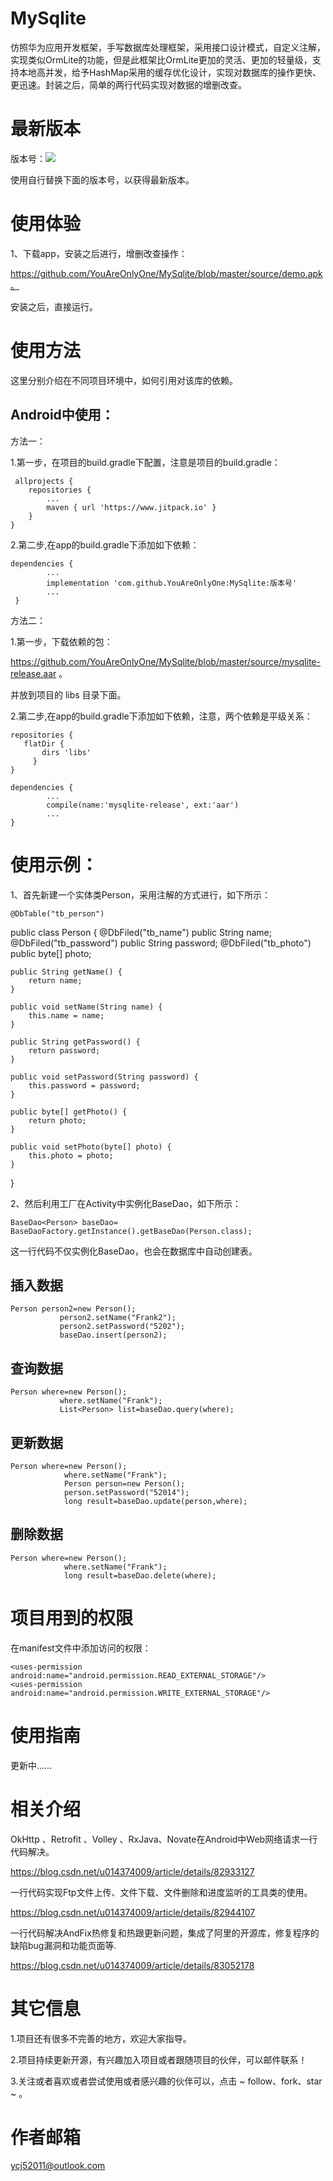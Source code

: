 # MySqlite
仿照华为应用开发框架，手写数据库处理框架，采用接口设计模式，自定义注解，实现类似OrmLite的功能，但是此框架比OrmLite更加的灵活、更加的轻量级，支持本地高并发，给予HashMap采用的缓存优化设计，实现对数据库的操作更快、更迅速。封装之后，简单的两行代码实现对数据的增删改查。


# 最新版本

版本号：[![](https://www.jitpack.io/v/YouAreOnlyOne/MySqlite.svg)](https://www.jitpack.io/#YouAreOnlyOne/MySqlite)

使用自行替换下面的版本号，以获得最新版本。

# 使用体验

1、下载app，安装之后进行，增删改查操作：

https://github.com/YouAreOnlyOne/MySqlite/blob/master/source/demo.apk。
    
安装之后，直接运行。
    

# 使用方法

这里分别介绍在不同项目环境中，如何引用对该库的依赖。

## Android中使用：

方法一：

1.第一步，在项目的build.gradle下配置，注意是项目的build.gradle：

     allprojects {
		repositories {
			...
			maven { url 'https://www.jitpack.io' }
		}
	}
    
    
2.第二步,在app的build.gradle下添加如下依赖：

    dependencies {
            ...
            implementation 'com.github.YouAreOnlyOne:MySqlite:版本号'
            ...
     }
    
    
方法二：
    
 1.第一步，下载依赖的包：
 
https://github.com/YouAreOnlyOne/MySqlite/blob/master/source/mysqlite-release.aar 。

并放到项目的 libs 目录下面。
    
 2.第二步,在app的build.gradle下添加如下依赖，注意，两个依赖是平级关系：
    
    repositories {
       flatDir {
           dirs 'libs'
         }
    }
    
    dependencies {
            ...
            compile(name:'mysqlite-release', ext:'aar')
            ...
    }
 

	
# 使用示例：

1、首先新建一个实体类Person，采用注解的方式进行，如下所示：
	
	@DbTable("tb_person")
public class Person {
    @DbFiled("tb_name")
    public String name;
    @DbFiled("tb_password")
    public String password;
    @DbFiled("tb_photo")
    public byte[] photo;

    public String getName() {
        return name;
    }

    public void setName(String name) {
        this.name = name;
    }

    public String getPassword() {
        return password;
    }

    public void setPassword(String password) {
        this.password = password;
    }

    public byte[] getPhoto() {
        return photo;
    }

    public void setPhoto(byte[] photo) {
        this.photo = photo;
    }
}

2、然后利用工厂在Activity中实例化BaseDao，如下所示：

	BaseDao<Person> baseDao= BaseDaoFactory.getInstance().getBaseDao(Person.class);
	
这一行代码不仅实例化BaseDao，也会在数据库中自动创建表。

## 插入数据

	Person person2=new Person();
               person2.setName("Frank2");
               person2.setPassword("5202");
               baseDao.insert(person2);
	       
## 查询数据

	Person where=new Person();
               where.setName("Frank");
               List<Person> list=baseDao.query(where);

## 更新数据

	Person where=new Person();
                where.setName("Frank");
                Person person=new Person();
                person.setPassword("52014");
                long result=baseDao.update(person,where);

## 删除数据

	Person where=new Person();
                where.setName("Frank");
                long result=baseDao.delete(where);
	
	




 
 
# 项目用到的权限

  在manifest文件中添加访问的权限：
 

    <uses-permission android:name="android.permission.READ_EXTERNAL_STORAGE"/>
    <uses-permission android:name="android.permission.WRITE_EXTERNAL_STORAGE"/>

   

 
# 使用指南
 
 更新中……
 
# 相关介绍


OkHttp 、Retrofit 、Volley 、RxJava、Novate在Android中Web网络请求一行代码解决。

https://blog.csdn.net/u014374009/article/details/82933127

一行代码实现Ftp文件上传、文件下载、文件删除和进度监听的工具类的使用。

https://blog.csdn.net/u014374009/article/details/82944107

一行代码解决AndFix热修复和热跟更新问题，集成了阿里的开源库，修复程序的缺陷bug漏洞和功能页面等.

https://blog.csdn.net/u014374009/article/details/83052178




# 其它信息

1.项目还有很多不完善的地方，欢迎大家指导。

2.项目持续更新开源，有兴趣加入项目或者跟随项目的伙伴，可以邮件联系！ 

3.关注或者喜欢或者尝试使用或者感兴趣的伙伴可以，点击 ~ follow、fork、star ~ 。

# 作者邮箱

ycj52011@outlook.com


